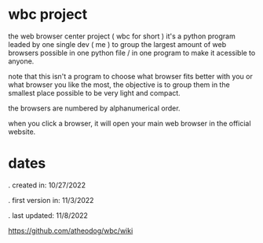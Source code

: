 # wbc project
the web browser center project ( wbc for short ) it's a python program leaded by one single dev ( me )  to group the largest amount of web browsers possible in one python file / in one program to make it acessible to anyone.

note that this isn't a program to choose what browser fits better with you or what browser you like the most, the objective is to group them in the smallest place possible to be very light and compact.

the browsers are numbered by alphanumerical order.

when you click a browser, it will open your main web browser in the official website.

# dates
. created in: 10/27/2022

. first version in: 11/3/2022

. last updated: 11/8/2022

https://github.com/atheodog/wbc/wiki

